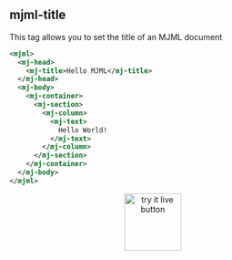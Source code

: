 ## mjml-title

This tag allows you to set the title of an MJML document

 ```xml
 <mjml>
   <mj-head>
     <mj-title>Hello MJML</mj-title>
   </mj-head>
   <mj-body>
     <mj-container>
       <mj-section>
         <mj-column>
           <mj-text>
             Hello World!
           </mj-text>
         </mj-column>
       </mj-section>
     </mj-container>
   </mj-body>
 </mjml>
 ```

<p align="center">
  <a href="https://mjml.io/try-it-live/components/head-title">
    <img width="100px" src="http://imgh.us/TRYITLIVE.svg" alt="try it live button" />
  </a>
</p>
